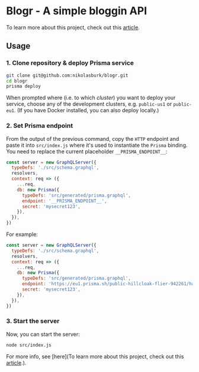 # Blogr - A simple bloggin API

To learn more about this project, check out this [article](https://blog.graph.cool/tutorial-building-a-graphql-server-with-graphql-yoga-6da86f346e68).

## Usage

### 1. Clone repository & deploy Prisma service

```sh
git clone git@github.com:nikolasburk/blogr.git
cd blogr
prisma deploy
```

When prompted where (i.e. to which _cluster_) you want to deploy your service, choose any of the development clusters, e.g. `public-us1` or `public-eu1`. (If you have Docker installed, you can also deploy locally.)

### 2. Set Prisma endpoint

From the output of the previous command, copy the `HTTP` endpoint and paste it into `src/index.js` where it's used to instantiate the `Prisma` binding. You need to replace the current placeholder `__PRISMA_ENDPOINT__`:

```js
const server = new GraphQLServer({
  typeDefs: './src/schema.graphql',
  resolvers,
  context: req => ({
    ...req,
    db: new Prisma({
      typeDefs: 'src/generated/prisma.graphql',
      endpoint: '__PRISMA_ENDPOINT__',
      secret: 'mysecret123',
    }),
  }),
})
```

For example:

```js
const server = new GraphQLServer({
  typeDefs: './src/schema.graphql',
  resolvers,
  context: req => ({
    ...req,
    db: new Prisma({
      typeDefs: 'src/generated/prisma.graphql',
      endpoint: 'https://eu1.prisma.sh/public-hillcloak-flier-942261/hackernews-graphql-js/dev',
      secret: 'mysecret123',
    }),
  }),
})
```

### 3. Start the server

Now, you can start the server:

```sh
node src/index.js
```

For more info, see [here](To learn more about this project, check out this [article](https://blog.graph.cool/tutorial-building-a-graphql-server-with-graphql-yoga-6da86f346e68).).